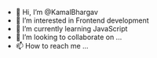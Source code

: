 - 👋 Hi, I’m @KamalBhargav
- 👀 I’m interested in Frontend development
- 🌱 I’m currently learning JavaScript
- 💞️ I’m looking to collaborate on ...
- 📫 How to reach me ...

<!---
KamalBhargav/KamalBhargav is a ✨ special ✨ repository because its `README.md` (this file) appears on your GitHub profile.
You can click the Preview link to take a look at your changes.
--->

